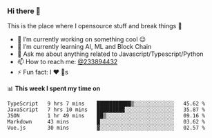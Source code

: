### Hi there 👋

<!--
**a233894432/a233894432** is a ✨ _special_ ✨ repository because its `README.md` (this file) appears on your GitHub profile.

Here are some ideas to get you started:

- 🔭 I’m currently working on ...
- 🌱 I’m currently learning ...
- 👯 I’m looking to collaborate on ...
- 🤔 I’m looking for help with ...
- 💬 Ask me about ...
- 📫 How to reach me: ...
- 😄 Pronouns: ...
- ⚡ Fun fact: ...
-->
 
 
This is the place where I opensource stuff and break things :rofl:

- 🔭 I’m currently working on something cool :wink:
- 🌱 I’m currently learning AI, ML and Block Chain
- 💬 Ask me about anything related to Javascript/Typescript/Python
- 📫 How to reach me: [@233894432](https://twitter.com/233894432)
- ⚡ Fun fact: I :heart: :dog:s

📊 **This week I spent my time on**
<!--START_SECTION:waka-->
```text
TypeScript   9 hrs 7 mins    ███████████▒░░░░░░░░░░░░░   45.62 % 
JavaScript   7 hrs 10 mins   █████████░░░░░░░░░░░░░░░░   35.87 % 
JSON         1 hr 49 mins    ██▒░░░░░░░░░░░░░░░░░░░░░░   09.16 % 
Markdown     43 mins         █░░░░░░░░░░░░░░░░░░░░░░░░   03.62 % 
Vue.js       30 mins         ▓░░░░░░░░░░░░░░░░░░░░░░░░   02.57 % 
```
<!--END_SECTION:waka-->
